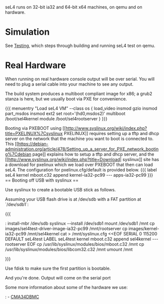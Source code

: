 seL4 runs on 32-bit ia32 and 64-bit x64 machines, on qemu and on
hardware.

# Simulation


See [Testing](https://wiki.sel4.systems/Testing#IA32), which
steps through building and running seL4 test on qemu.

# Real Hardware
 When running on real hardware console output will be
over serial. You will need to plug a serial cable into your machine to
see any output.

The build system produces a multiboot compliant image for x86; a grub2
stanza is here, but we usually boot via PXE for convenience.

{{{ menuentry "Load seL4 VM" --class os { load\_video insmod gzio insmod
part\_msdos insmod ext2 set root='(hd0,msdos2)' multiboot
/boot/sel4kernel module /boot/sel4rootserver } }}}

Booting via PXEBOOT using
\[\[<http://www.syslinux.org/wiki/index.php?title=PXELINUX%7Csyslinux>
PXELINUX\]\] requires setting up a tftp and dhcp server on the network
that the machine you want to boot is connected to. This
\[\[<https://debian-administration.org/article/478/Setting_up_a_server_for_PXE_network_booting%7Cdebian>
page\]\] explains how to setup a tftp and dhcp server, and the
\[\[<http://www.syslinux.org/wiki/index.php?title=Download>|
syslinux\]\] site has a download for pxelinux which we load over PXEBOOT
that then can load seL4. The configuration for pxelinux.cfg/default is
provided below. {{{ label seL4 kernel mboot.c32 append kernel-ia32-pc99
--- apps-ia32-pc99 }}} == Booting off USB with syslinux ==

Use syslinux to create a bootable USB stick as follows.

Assuming your USB flash drive is at /dev/sdb with a FAT partition at
\`/dev/sdb1\`:

{{{

:   install-mbr /dev/sdb syslinux --install /dev/sdb1 mount /dev/sdb1
    /mnt cp images/sel4test-driver-image-ia32-pc99 /mnt/rootserver cp
    images/kernel-ia32-pc99 /mnt/sel4kernel cat &gt; /mnt/syslinux.cfg
    &lt;&lt;EOF SERIAL 0 115200 DEFAULT seL4test LABEL seL4test kernel
    mboot.c32 append sel4kernel --- rootserver EOF cp
    /usr/lib/syslinux/modules/bios/mboot.c32 /mnt cp
    /usr/lib/syslinux/modules/bios/libcom32.c32 /mnt umount /mnt

}}}

Use fdisk to make sure the first partition is bootable.

And you're done. Output will come on the serial port

Some more information about some of the hardware we use:

:   -   [CMA34DBMC](CMA34DBMC)


